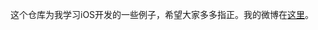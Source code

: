 这个仓库为我学习iOS开发的一些例子，希望大家多多指正。我的微博在[这里](http://weibo.com/qiemengdaodao/profile?rightmod=1&wvr=6&mod=personinfo)。
